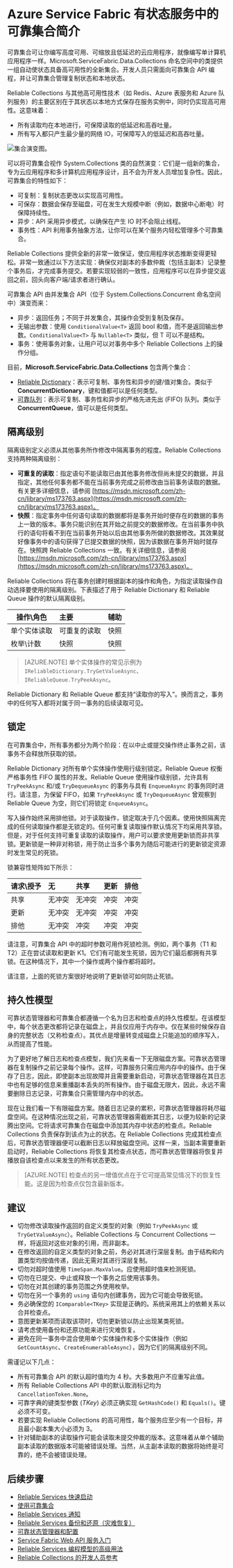 <properties
    pageTitle="可靠集合 | Azure"
    description="Service Fabric 有状态服务提供可靠集合，方便编写高度可用、可缩放且低延迟的云应用程序。"
    services="service-fabric"
    documentationcenter=".net"
    author="mcoskun"
    manager="timlt"
    editor="masnider,vturecek" />
<tags
    ms.assetid="62857523-604b-434e-bd1c-2141ea4b00d1"
    ms.service="service-fabric"
    ms.devlang="dotnet"
    ms.topic="article"
    ms.tgt_pltfrm="na"
    ms.workload="required"
    ms.date="10/18/2016"
    wacn.date="01/17/2017"
    ms.author="mcoskun" />

# Azure Service Fabric 有状态服务中的可靠集合简介
可靠集合可让你编写高度可用、可缩放且低延迟的云应用程序，就像编写单计算机应用程序一样。Microsoft.ServiceFabric.Data.Collections 命名空间中的类提供一组自动使状态具备高可用性的全新集合。开发人员只需面向可靠集合 API 编程，并让可靠集合管理复制状态和本地状态。

Reliable Collections 与其他高可用性技术（如 Redis、Azure 表服务和 Azure 队列服务）的主要区别在于其状态以本地方式保存在服务实例中，同时仍实现高可用性。这意味着：

- 所有读取均在本地进行，可保障读取的低延迟和高吞吐量。
- 所有写入都只产生最少量的网络 IO，可保障写入的低延迟和高吞吐量。

![集合演变图。](./media/service-fabric-reliable-services-reliable-collections/ReliableCollectionsEvolution.png)

可以将可靠集合视作 System.Collections 类的自然演变：它们是一组新的集合，专为云应用程序和多计算机应用程序设计，且不会为开发人员增加复杂性。因此，可靠集合的特性如下：

- 可复制：复制状态更改以实现高可用性。
- 可保存：数据会保存至磁盘，可在发生大规模中断（例如，数据中心断电）时保障持续性。
- 异步：API 采用异步模式，以确保在产生 IO 时不会阻止线程。
- 事务性：API 利用事务抽象方法，让你可以在某个服务内轻松管理多个可靠集合。

Reliable Collections 提供全新的非常一致保证，使应用程序状态推断变得更轻松。非常一致通过以下方法实现：确保仅对副本的多数仲裁（包括主副本）记录整个事务后，才完成事务提交。若要实现较弱的一致性，应用程序可以在异步提交返回之前，回头向客户端/请求者进行确认。

可靠集合 API 由并发集合 API（位于 System.Collections.Concurrent 命名空间中）演变而来：

- 异步：返回任务；不同于并发集合，其操作会受到复制及保存。
- 无输出参数：使用 `ConditionalValue<T>` 返回 bool 和值，而不是返回输出参数。`ConditionalValue<T>` 与 `Nullable<T>` 类似，但 T 可以不是结构。
- 事务：使用事务对象，让用户可以对事务中多个 Reliable Collections 上的操作分组。

目前，**Microsoft.ServiceFabric.Data.Collections** 包含两个集合：

- [Reliable Dictionary](https://msdn.microsoft.com/zh-cn/library/azure/dn971511.aspx)：表示可复制、事务性和异步的键/值对集合。类似于 **ConcurrentDictionary**，键和值都可以是任何类型。
- [可靠队列](https://msdn.microsoft.com/zh-cn/library/azure/dn971527.aspx)：表示可复制、事务性和异步的严格先进先出 (FIFO) 队列。类似于 **ConcurrentQueue**，值可以是任何类型。

## 隔离级别
隔离级别定义必须从其他事务所作修改中隔离事务的程度。Reliable Collections 支持两种隔离级别：

- **可重复的读取**：指定语句不能读取已由其他事务修改但尚未提交的数据，并且指定，其他任何事务都不能在当前事务完成之前修改由当前事务读取的数据。有关更多详细信息，请参阅 [https://msdn.microsoft.com/zh-cn/library/ms173763.aspx](https://msdn.microsoft.com/zh-cn/library/ms173763.aspx)。
- **快照**：指定事务中任何语句读取的数据都将是事务开始时便存在的数据的事务上一致的版本。事务只能识别在其开始之前提交的数据修改。在当前事务中执行的语句将看不到在当前事务开始以后由其他事务所做的数据修改。其效果就好像事务中的语句获得了已提交数据的快照，因为该数据在事务开始时就存在。快照跨 Reliable Collections 一致。有关详细信息，请参阅 [https://msdn.microsoft.com/zh-cn/library/ms173763.aspx](https://msdn.microsoft.com/zh-cn/library/ms173763.aspx)。

Reliable Collections 将在事务创建时根据副本的操作和角色，为指定读取操作自动选择要使用的隔离级别。下表描述了用于 Reliable Dictionary 和 Reliable Queue 操作的默认隔离级别。

| 操作\\角色 | 主要 | 辅助 |
| --- |:--- |:--- |
| 单个实体读取 |可重复的读取 |快照 |
| 枚举\\计数 |快照 |快照 |

>[AZURE.NOTE] 单个实体操作的常见示例为 `IReliableDictionary.TryGetValueAsync`、`IReliableQueue.TryPeekAsync`。

Reliable Dictionary 和 Reliable Queue 都支持“读取你的写入”。换而言之，事务中的任何写入都将对属于同一事务的后续读取可见。

## 锁定
在可靠集合中，所有事务都分为两个阶段：在以中止或提交操作终止事务之前，该事务不会释放所获取的锁。

Reliable Dictionary 对所有单个实体操作使用行级别锁定。Reliable Queue 权衡严格事务性 FIFO 属性的并发。Reliable Queue 使用操作级别锁，允许具有 `TryPeekAsync` 和/或 `TryDequeueAsync` 的事务与具有 `EnqueueAsync` 的事务同时进行。请注意，为保留 FIFO，如果 `TryPeekAsync` 或 `TryDequeueAsync` 曾观察到 Reliable Queue 为空，则它们将锁定 `EnqueueAsync`。

写入操作始终采用排他锁。对于读取操作，锁定取决于几个因素。使用快照隔离完成的任何读取操作都是无锁定的。任何可重复读取操作默认情况下均采用共享锁。但是，对于任何支持可重复读取的读取操作，用户可以要求使用更新锁而非共享锁。更新锁是一种非对称锁，用于防止当多个事务为随后可能进行的更新锁定资源时发生常见的死锁。

锁兼容性矩阵如下所示：

| 请求\\授予 | 无 | 共享 | 更新 | 排他 |
| --- |:--- |:--- |:--- |:--- |
| 共享 |无冲突 |无冲突 |冲突 |冲突 |
| 更新 |无冲突 |无冲突 |冲突 |冲突 |
| 排他 |无冲突 |冲突 |冲突 |冲突 |

请注意，可靠集合 API 中的超时参数可用作死锁检测。例如，两个事务（T1 和 T2）正在尝试读取和更新 K1。它们有可能发生死锁，因为它们最后都拥有共享锁。在这种情况下，其中一个操作或两个操作都将超时。

请注意，上面的死锁方案很好地说明了更新锁可如何防止死锁。

## 持久性模型
可靠状态管理器和可靠集合都遵循一个名为日志和检查点的持久性模型。在该模型中，每个状态更改都将记录在磁盘上，并且仅应用于内存中。仅在某些时候保存自身的完整状态（又称检查点）。其优点是增量转变成磁盘上只能追加的顺序写入，从而提高了性能。

为了更好地了解日志和检查点模型，我们先来看一下无限磁盘方案。可靠状态管理器在复制操作之前记录每个操作。这样，可靠服务只需应用内存中的操作。由于保存了日志，因此，即使副本出现故障并且需要重新启动，可靠状态管理器在其日志中也有足够的信息来重播副本丢失的所有操作。由于磁盘无限大，因此，永远不需要删除日志记录，可靠集合只需管理内存中的状态。

现在让我们看一下有限磁盘方案。随着日志记录的累积，可靠状态管理器将耗尽磁盘空间。在这种情况出现之前，可靠状态管理器需截断其日志，以便为较新的记录腾出空间。它将请求可靠集合在磁盘中添加其内存中状态的检查点。Reliable Collections 负责保存到该点为止的状态。在 Reliable Collections 完成其检查点后，可靠状态管理器便可以截断日志以释放磁盘空间。这样一来，当副本需要重新启动时，Reliable Collections 将恢复其检查点状态，而可靠状态管理器将恢复并播放自该检查点以来发生的所有状态更改。

>[AZURE.NOTE] 检查点的另一增值优点在于它可提高常见情况下的恢复性能。这是因为检查点仅包含最新版本。

## 建议

- 切勿修改读取操作返回的自定义类型的对象（例如 `TryPeekAsync` 或 `TryGetValueAsync`）。Reliable Collections 与 Concurrent Collections 一样，将返回对这些对象的引用，而非副本。
- 在修改返回的自定义类型的对象之前，务必对其进行深层复制。由于结构和内置类型均按值传递，因此无需对其进行深层复制。
- 切勿对超时值使用 `TimeSpan.MaxValue`。应使用超时值来检测死锁。
- 切勿在已提交、中止或释放一个事务之后使用该事务。
- 切勿在对其创建的事务范围之外使用枚举。
- 切勿在另一个事务的 `using` 语句内创建事务，因为它可能会导致死锁。
- 务必确保您的 `IComparable<TKey>` 实现是正确的。系统采用其上的依赖关系以合并检查点。
- 意图更新某项而读取该项时，切勿更新锁以防止出现某类死锁。
- 请考虑使用备份和还原功能来进行灾难恢复。
- 避免在同一事务中混合使用单个实体操作和多个实体操作（例如 `GetCountAsync`、`CreateEnumerableAsync`），因为它们的隔离级别不同。

需谨记以下几点：

- 所有可靠集合 API 的默认超时值均为 4 秒。大多数用户不应重写此值。
- 所有 Reliable Collections API 中的默认取消标记均为 `CancellationToken.None`。
- 可靠字典的键类型参数 (*TKey*) 必须正确实现 `GetHashCode()` 和 `Equals()`。键必须不可变。
- 若要实现 Reliable Collections 的高可用性，每个服务应至少有一个目标，并且最小副本集大小必须为 3。
- 针对辅助副本的读取操作可能会读取未提交仲裁的版本。这意味着从单个辅助副本读取的数据版本可能被错误处理。当然，从主副本读取的数据将始终是可靠的，绝不会被错误处理。

## 后续步骤

- [Reliable Services 快速启动](/documentation/articles/service-fabric-reliable-services-quick-start/)
- [使用可靠集合](/documentation/articles/service-fabric-work-with-reliable-collections/)
- [Reliable Services 通知](/documentation/articles/service-fabric-reliable-services-notifications/)
- [Reliable Services 备份和还原（灾难恢复）](/documentation/articles/service-fabric-reliable-services-backup-restore/)
- [可靠状态管理器和配置](/documentation/articles/service-fabric-reliable-services-configuration/)
- [Service Fabric Web API 服务入门](/documentation/articles/service-fabric-reliable-services-communication-webapi/)
- [Reliable Services 编程模型的高级用法](/documentation/articles/service-fabric-reliable-services-advanced-usage/)
- [Reliable Collections 的开发人员参考](https://msdn.microsoft.com/zh-cn/library/azure/microsoft.servicefabric.data.collections.aspx)

<!---HONumber=Mooncake_Quality_Review_0117_2017-->